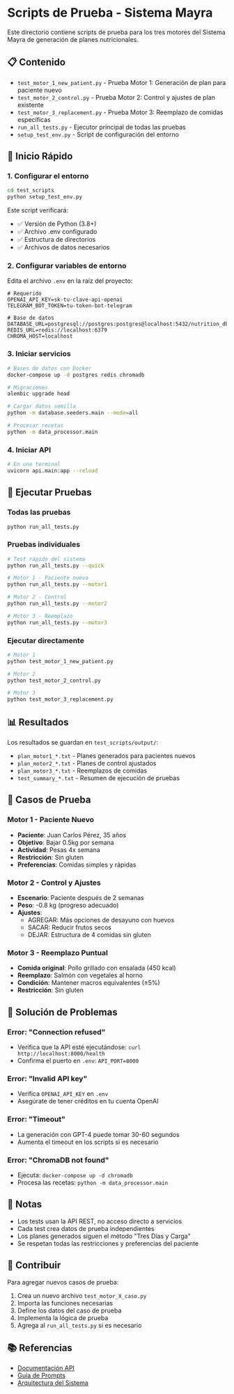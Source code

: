 # Scripts de Prueba - Sistema Mayra

Este directorio contiene scripts de prueba para los tres motores del Sistema Mayra de generación de planes nutricionales.

## 📋 Contenido

- `test_motor_1_new_patient.py` - Prueba Motor 1: Generación de plan para paciente nuevo
- `test_motor_2_control.py` - Prueba Motor 2: Control y ajustes de plan existente  
- `test_motor_3_replacement.py` - Prueba Motor 3: Reemplazo de comidas específicas
- `run_all_tests.py` - Ejecutor principal de todas las pruebas
- `setup_test_env.py` - Script de configuración del entorno

## 🚀 Inicio Rápido

### 1. Configurar el entorno

```bash
cd test_scripts
python setup_test_env.py
```

Este script verificará:
- ✅ Versión de Python (3.8+)
- ✅ Archivo .env configurado
- ✅ Estructura de directorios
- ✅ Archivos de datos necesarios

### 2. Configurar variables de entorno

Edita el archivo `.env` en la raíz del proyecto:

```env
# Requerido
OPENAI_API_KEY=sk-tu-clave-api-openai
TELEGRAM_BOT_TOKEN=tu-token-bot-telegram

# Base de datos
DATABASE_URL=postgresql://postgres:postgres@localhost:5432/nutrition_db
REDIS_URL=redis://localhost:6379
CHROMA_HOST=localhost
```

### 3. Iniciar servicios

```bash
# Bases de datos con Docker
docker-compose up -d postgres redis chromadb

# Migraciones
alembic upgrade head

# Cargar datos semilla
python -m database.seeders.main --mode=all

# Procesar recetas
python -m data_processor.main
```

### 4. Iniciar API

```bash
# En una terminal
uvicorn api.main:app --reload
```

## 🧪 Ejecutar Pruebas

### Todas las pruebas
```bash
python run_all_tests.py
```

### Pruebas individuales
```bash
# Test rápido del sistema
python run_all_tests.py --quick

# Motor 1 - Paciente nuevo
python run_all_tests.py --motor1

# Motor 2 - Control
python run_all_tests.py --motor2  

# Motor 3 - Reemplazo
python run_all_tests.py --motor3
```

### Ejecutar directamente
```bash
# Motor 1
python test_motor_1_new_patient.py

# Motor 2
python test_motor_2_control.py

# Motor 3
python test_motor_3_replacement.py
```

## 📊 Resultados

Los resultados se guardan en `test_scripts/output/`:
- `plan_motor1_*.txt` - Planes generados para pacientes nuevos
- `plan_motor2_*.txt` - Planes de control ajustados
- `plan_motor3_*.txt` - Reemplazos de comidas
- `test_summary_*.txt` - Resumen de ejecución de pruebas

## 🔧 Casos de Prueba

### Motor 1 - Paciente Nuevo
- **Paciente**: Juan Carlos Pérez, 35 años
- **Objetivo**: Bajar 0.5kg por semana
- **Actividad**: Pesas 4x semana
- **Restricción**: Sin gluten
- **Preferencias**: Comidas simples y rápidas

### Motor 2 - Control y Ajustes
- **Escenario**: Paciente después de 2 semanas
- **Peso**: -0.8 kg (progreso adecuado)
- **Ajustes**: 
  - AGREGAR: Más opciones de desayuno con huevos
  - SACAR: Reducir frutos secos
  - DEJAR: Estructura de 4 comidas sin gluten

### Motor 3 - Reemplazo Puntual
- **Comida original**: Pollo grillado con ensalada (450 kcal)
- **Reemplazo**: Salmón con vegetales al horno
- **Condición**: Mantener macros equivalentes (±5%)
- **Restricción**: Sin gluten

## 🐛 Solución de Problemas

### Error: "Connection refused"
- Verifica que la API esté ejecutándose: `curl http://localhost:8000/health`
- Confirma el puerto en `.env`: `API_PORT=8000`

### Error: "Invalid API key"
- Verifica `OPENAI_API_KEY` en `.env`
- Asegúrate de tener créditos en tu cuenta OpenAI

### Error: "Timeout"
- La generación con GPT-4 puede tomar 30-60 segundos
- Aumenta el timeout en los scripts si es necesario

### Error: "ChromaDB not found"
- Ejecuta: `docker-compose up -d chromadb`
- Procesa las recetas: `python -m data_processor.main`

## 📝 Notas

- Los tests usan la API REST, no acceso directo a servicios
- Cada test crea datos de prueba independientes
- Los planes generados siguen el método "Tres Días y Carga"
- Se respetan todas las restricciones y preferencias del paciente

## 🤝 Contribuir

Para agregar nuevos casos de prueba:

1. Crea un nuevo archivo `test_motor_X_caso.py`
2. Importa las funciones necesarias
3. Define los datos del caso de prueba
4. Implementa la lógica de prueba
5. Agrega al `run_all_tests.py` si es necesario

## 📚 Referencias

- [Documentación API](../docs/api/README.md)
- [Guía de Prompts](../config/prompts.py)
- [Arquitectura del Sistema](../docs/architecture/system_design.md)